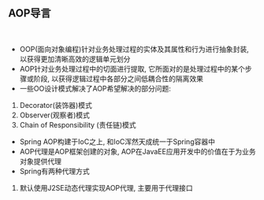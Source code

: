 
## AOP导言

<br>

* OOP(面向对象编程)针对业务处理过程的实体及其属性和行为进行抽象封装, 以获得更加清晰高效的逻辑单元划分
* AOP针对业务处理过程中的切面进行提取, 它所面对的是处理过程中的某个步骤或阶段, 以获得逻辑过程中各部分之间低耦合性的隔离效果
* 一些OO设计模式解决了AOP希望解决的部分问题:
1) Decorator(装饰器)模式
2) Observer(观察者)模式
3) Chain of Responsibility (责任链)模式

* Spring AOP构建于IoC之上, 和IoC浑然天成统一于Spring容器中
* AOP代理是AOP框架创建的对象, AOP在JavaEE应用开发中的价值在于为业务对象提供代理
* Spring有两种代理方式
1) 默认使用J2SE动态代理实现AOP代理, 主要用于代理接口

